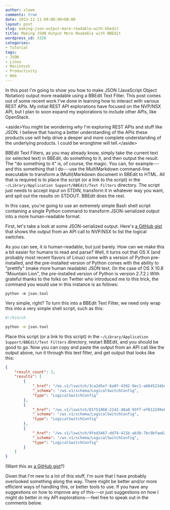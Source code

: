 ```yaml
---
author: slowe
comments: true
date: 2013-11-11 09:00:00+00:00
layout: post
slug: making-json-output-more-readable-with-bbedit
title: Making JSON Output More Readable with BBEdit
wordpress_id: 3328
categories:
- Tutorial
tags:
- JSON
- Linux
- Macintosh
- Productivity
- Web
---
```


In this post I'm going to show you how to make JSON (JavaScript Object Notation) output more readable using a BBEdit Text Filter. This post comes out of some recent work I've done in learning how to interact with various REST APIs. My initial REST API explorations have focused on the NVP/NSX API, but I plan to soon expand my explorations to include other APIs, like OpenStack.

&lt;aside&gt;You might be wondering _why_ I'm exploring REST APIs and stuff like JSON. I believe that having a better understanding of the APIs these products use will help drive a deeper and more complete understanding of the underlying products. I could be wrongtime will tell.&lt;/aside&gt;

BBEdit Text Filters, as you may already know, simply take the current text (or selected text) in BBEdit, do something to it, and then output the result. The "do something to it" is, of course, the magic. You can, for example---and this something that I do---use the MultiMarkdown command-line executable to transform a (Multi)Markdown document in BBEdit to HTML. All that is required is to place the script (or a link to the script) in the `~/Library/Application Support/BBEdit/Text Filters` directory. The script just needs to accept input on STDIN, transform it in whatever way you want, and spit out the results on STDOUT. BBEdit does the rest.

In this case, you're going to use an extremely simple Bash shell script containing a single Python command to transform JSON-serialized output into a more human-readable format.

First, let's take a look at some JSON-serialized output. Here's [a GitHub gist][gist-1] that shows the output from an API call to NVP/NSX to list the logical switches.

As you can see, it _is_ human-readable, but just barely. How can we make this a bit easier for humans to read and parse? Well, it turns out that OS X (and probably most recent flavors of Linux) come with a version of Python pre-installed, and the pre-installed version of Python comes with the ability to "prettify" (make more human readable) JSON text. (In the case of OS X 10.8 "Mountain Lion", the pre-installed version of Python is version 2.7.2.) With grateful thanks to the folks on Twitter who introduced me to this trick, the command you would use in this instance is as follows:

    python -m json.tool

Very simple, right? To turn this into a BBEdit Text Filter, we need only wrap this into a very simple shell script, such as this:

``` bash
#!/bin/sh

python -m json.tool
```

Place this script (or a link to this script) in the `~/Library/Application Support/BBEdit/Text Filters` directory, restart BBEdit, and you should be good to go. Now you can copy and paste the output from an API call like the output above, run it through this text filter, and get output that looks like this:

``` json
{
    "result_count": 3, 
    "results": [
        {
            "_href": "/ws.v1/lswitch/3ca2d5ef-6a0f-4392-9ec1-a6645234bc55", 
            "_schema": "/ws.v1/schema/LogicalSwitchConfig", 
            "type": "LogicalSwitchConfig"
        }, 
        {
            "_href": "/ws.v1/lswitch/81f51868-2142-48a8-93ff-ef612249e025", 
            "_schema": "/ws.v1/schema/LogicalSwitchConfig", 
            "type": "LogicalSwitchConfig"
        }, 
        {
            "_href": "/ws.v1/lswitch/9fed3467-dd74-421b-ab30-7bc9bfae6248", 
            "_schema": "/ws.v1/schema/LogicalSwitchConfig", 
            "type": "LogicalSwitchConfig"
        }
    ]
}
```

(Want this as [a GitHub gist][gist-3]?)

Given that I'm new to a lot of this stuff, I'm sure that I have probably overlooked something along the way. There might be better and/or more efficient ways of handling this, or better tools to use. If you have any suggestions on how to improve any of this---or just suggestions on how I might do better in my API explorations---feel free to speak out in the comments below.

[gist-1]: https://gist.github.com/lowescott/7370184
[gist-2]: https://gist.github.com/lowescott/7364842
[gist-3]: https://gist.github.com/lowescott/7370142